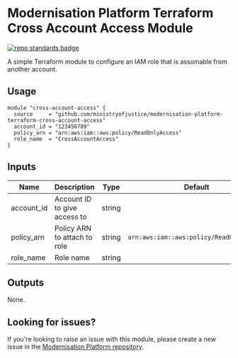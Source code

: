 # Modernisation Platform Terraform Cross Account Access Module

[![repo standards badge](https://img.shields.io/badge/dynamic/json?color=blue&style=for-the-badge&logo=github&label=MoJ%20Compliant&query=%24.result&url=https%3A%2F%2Foperations-engineering-reports.cloud-platform.service.justice.gov.uk%2Fapi%2Fv1%2Fcompliant_public_repositories%2Fmodernisation-platform-terraform-cross-account-access)](https://operations-engineering-reports.cloud-platform.service.justice.gov.uk/public-github-repositories.html#modernisation-platform-terraform-cross-account-access "Link to report")

A simple Terraform module to configure an IAM role that is assumable from another account.

## Usage

```
module "cross-account-access" {
  source     = "github.com/ministryofjustice/modernisation-platform-terraform-cross-account-access"
  account_id = "123456789"
  policy_arn = "arn:aws:iam::aws:policy/ReadOnlyAccess"
  role_name  = "CrossAccountAccess"
}
```

<!-- BEGIN_TF_DOCS -->

## Inputs

| Name       | Description                  | Type   | Default                                  | Required |
| ---------- | ---------------------------- | ------ | ---------------------------------------- | -------- |
| account_id | Account ID to give access to | string |                                          | yes      |
| policy_arn | Policy ARN to attach to role | string | `arn:aws:iam::aws:policy/ReadOnlyAccess` | no       |
| role_name  | Role name                    | string |                                          | yes      |

## Outputs

None.

<!-- END_TF_DOCS -->

## Looking for issues?

If you're looking to raise an issue with this module, please create a new issue in the [Modernisation Platform repository](https://github.com/ministryofjustice/modernisation-platform/issues).
